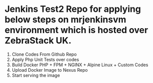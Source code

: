 # Jenkins Test2 Repo for applying below steps on mrjenkinsvm environment which is hosted over ZebraStack UK.

1) Clone Codes From Github Repo
2) Apply Php Unit Tests over codes
3) Build Docker PHP + FPM + NGINX + Alpine Linux + Custom Codes
4) Upload Docker Image to Nexus Repo
5) Start serving the image
